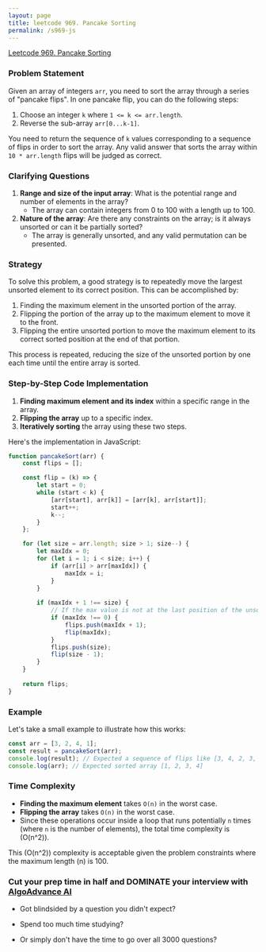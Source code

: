 ```yaml
---
layout: page
title: leetcode 969. Pancake Sorting
permalink: /s969-js
---
```

[Leetcode 969. Pancake Sorting](https://algoadvance.github.io/algoadvance/l969)
### Problem Statement

Given an array of integers `arr`, you need to sort the array through a series of "pancake flips". In one pancake flip, you can do the following steps:
1. Choose an integer `k` where `1 <= k <= arr.length`.
2. Reverse the sub-array `arr[0...k-1]`.

You need to return the sequence of `k` values corresponding to a sequence of flips in order to sort the array. Any valid answer that sorts the array within `10 * arr.length` flips will be judged as correct.

### Clarifying Questions
1. **Range and size of the input array**: What is the potential range and number of elements in the array?
   - The array can contain integers from 0 to 100 with a length up to 100.
2. **Nature of the array**: Are there any constraints on the array; is it always unsorted or can it be partially sorted?
   - The array is generally unsorted, and any valid permutation can be presented.

### Strategy
To solve this problem, a good strategy is to repeatedly move the largest unsorted element to its correct position. This can be accomplished by:
1. Finding the maximum element in the unsorted portion of the array.
2. Flipping the portion of the array up to the maximum element to move it to the front.
3. Flipping the entire unsorted portion to move the maximum element to its correct sorted position at the end of that portion.

This process is repeated, reducing the size of the unsorted portion by one each time until the entire array is sorted.

### Step-by-Step Code Implementation

1. **Finding maximum element and its index** within a specific range in the array.
2. **Flipping the array** up to a specific index.
3. **Iteratively sorting** the array using these two steps.

Here's the implementation in JavaScript:

```javascript
function pancakeSort(arr) {
    const flips = [];

    const flip = (k) => {
        let start = 0;
        while (start < k) {
            [arr[start], arr[k]] = [arr[k], arr[start]];
            start++;
            k--;
        }
    };

    for (let size = arr.length; size > 1; size--) {
        let maxIdx = 0;
        for (let i = 1; i < size; i++) {
            if (arr[i] > arr[maxIdx]) {
                maxIdx = i;
            }
        }
        
        if (maxIdx + 1 !== size) {
            // If the max value is not at the last position of the unsorted portion
            if (maxIdx !== 0) {
                flips.push(maxIdx + 1);
                flip(maxIdx);
            }
            flips.push(size);
            flip(size - 1);
        }
    }
    
    return flips;
}
```

### Example

Let's take a small example to illustrate how this works:

```javascript
const arr = [3, 2, 4, 1];
const result = pancakeSort(arr);
console.log(result); // Expected a sequence of flips like [3, 4, 2, 3, 2]
console.log(arr); // Expected sorted array [1, 2, 3, 4]
```

### Time Complexity
- **Finding the maximum element** takes `O(n)` in the worst case.
- **Flipping the array** takes `O(n)` in the worst case.
- Since these operations occur inside a loop that runs potentially `n` times (where `n` is the number of elements), the total time complexity is \(O(n^2)\).

This \(O(n^2)\) complexity is acceptable given the problem constraints where the maximum length \(n\) is 100.


### Cut your prep time in half and DOMINATE your interview with [AlgoAdvance AI](https://algoAdvance.com)

- Got blindsided by a question you didn't expect?

- Spend too much time studying?

- Or simply don't have the time to go over all 3000 questions?


